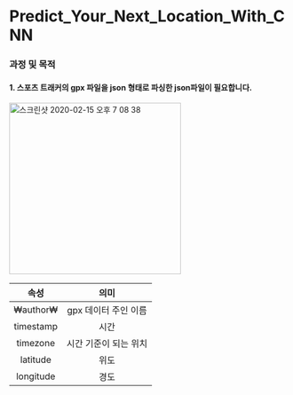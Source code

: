 # Predict_Your_Next_Location_With_CNN


### 과정 및 목적
####  1. 스포츠 트래커의 gpx 파일을 json 형태로 파싱한 json파일이 필요합니다.
  
<img width="309" alt="스크린샷 2020-02-15 오후 7 08 38" src="https://user-images.githubusercontent.com/48645552/74586062-1127f780-5027-11ea-8a51-ef01b65b5507.png">

속성 | 의미
:---: | :---:
₩author₩ | gpx 데이터 주인 이름
timestamp | 시간
timezone | 시간 기준이 되는 위치
latitude | 위도
longitude | 경도
